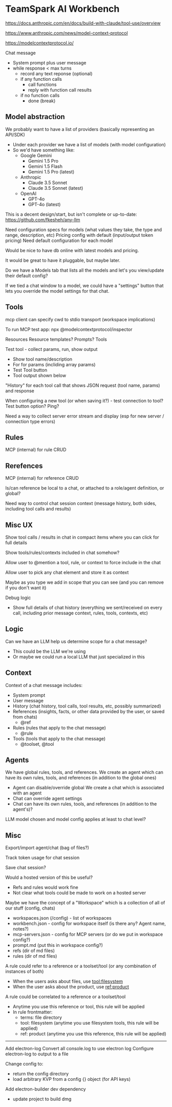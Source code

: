 # TeamSpark AI Workbench

https://docs.anthropic.com/en/docs/build-with-claude/tool-use/overview

https://www.anthropic.com/news/model-context-protocol

https://modelcontextprotocol.io/

Chat message
- System prompt plus user message
- while response < max turns
  - record any text reponse (optional)
  - if any function calls
    - call functions
    - reply with function call results
  - if no function calls
    - done (break)

## Model abstraction

We probably want to have a list of providers (basically representing an API/SDK)
- Under each provider we have a list of models (with model configuration)
- So we'd have something like:
  - Google Gemini
    - Gemini 1.5 Pro
    - Gemini 1.5 Flash
    - Gemini 1.5 Pro (latest)
  - Anthropic
    - Claude 3.5 Sonnet
    - Claude 3.5 Sonnet (latest)
  - OpenAI
    - GPT-4o
    - GPT-4o (latest)

This is a decent design/start, but isn't complete or up-to-date: https://github.com/fkesheh/any-llm

Need configuration specs for models (what values they take, the type and range, description, etc)
Pricing config with default (input/output token pricing)
Need default configuration for each model

Would be nice to have db online with latest models and pricing.

It would be great to have it pluggable, but maybe later.

Do we have a Models tab that lists all the models and let's you view/update their default config?

If we tied a chat window to a model, we could have a "settings" button that lets you override the model settings for that chat.

## Tools

mcp client can specify cwd to stdio transport (workspace implications)

To run MCP test app: npx @modelcontextprotocol/inspector

Resources
Resource templates?
Prompts?
Tools

Test tool - collect params, run, show output
- Show tool name/description
- For for params (incliding array params)
- Test Tool button
- Tool output shown below

"History" for each tool call that shows JSON request (tool name, params) and response

When configuring a new tool (or when saving it?) - test connection to tool?  Test button option?  Ping?

Need a way to collect server error stream and display (esp for new server / connection type errors)

## Rules

MCP (internal) for rule CRUD

## Rerefences

MCP (internal) for reference CRUD

Is/can reference be local to a chat, or attached to a role/agent definition, or global?

Need way to control chat session context (message history, both sides, including tool calls and results)

## Misc UX

Show tool calls / results in chat in compact items where you can click for full details

Show tools/rules/contexts included in chat somehow?

Allow user to @mention a tool, rule, or context to force include in the chat

Allow user to pick any chat element and store it as context

Maybe as you type we add in scope that you can see (and you can remove if you don't want it)

Debug logic
- Show full details of chat history (everything we sent/received on every call, including prior message context, rules, tools, contexts, etc)

## Logic

Can we have an LLM help us determine scope for a chat message? 
- This could be the LLM we're using
- Or maybe we could run a local LLM that just specialized in this

## Context

Context of a chat message includes:
- System prompt
- User message
- History (chat history, tool calls, tool results, etc, possibly summarized)
- References (insights, facts, or other data provided by the user, or saved from chats)
  - @ref
- Rules (rules that apply to the chat message)
  - @rule
- Tools (tools that apply to the chat message)
  - @toolset, @tool

## Agents

We have global rules, tools, and references.
We create an agent which can have its own rules, tools, and references (in addition to the global ones)
- Agent can disable/override global
We create a chat which is associated with an agent
- Chat can override agent settings
- Chat can have its own rules, tools, and references (in addition to the agent's)?

LLM model chosen and model config applies at least to chat level?

## Misc

Export/import agent/chat (bag of files?)

Track token usage for chat session

Save chat session?

Would a hosted version of this be useful?
- Refs and rules would work fine
- Not clear what tools could be made to work on a hosted server

Maybe we have the concept of a "Workspace" which is a collection of all of our stuff (config, chats)
- workspaces.json (/config) - list of workspaces
- workbench.json - config for workspace itself (is there any?  Agent name, notes?)
- mcp-servers.json - config for MCP servers (or do we put in workspace config?)
- prompt.md (put this in workspace config?)
- refs (dir of md files)
- rules (dir of md files)

A rule could refer to a reference or a toolset/tool (or any combination of instances of both)
- When the users asks about files, use [tool:filesystem](tool:filesystem)
- When the user asks about the product, use [ref:product](ref:product)

A rule could be correlated to a reference or a toolset/tool
- Anytime you use this reference or tool, this rule will be applied
- In rule frontmatter:
  - terms: file directory
  - tool: filesystem (anytime you use filesystem tools, this rule will be applied)
  - ref: product (anytime you use this reference, this rule will be applied)


---

Add electron-log
Convert all console.log to use electron log
Configure electron-log to output to a file

Change config to:
- return the config directory
- load arbitrary KVP from a config {} object (for API keys)

Add electron-builder dev dependency
- update project to build dmg

